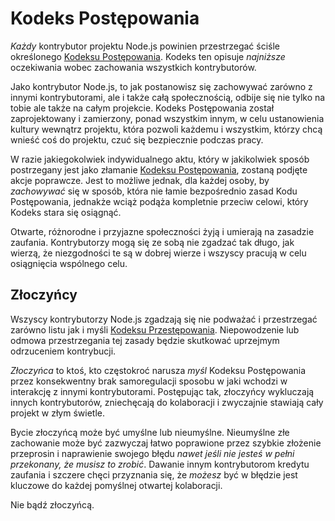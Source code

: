 # Kodeks Postępowania

*Każdy* kontrybutor projektu Node.js powinien przestrzegać ściśle określonego [Kodeksu Postępowania](https://github.com/nodejs/admin/blob/master/CODE_OF_CONDUCT.md). Kodeks ten opisuje *najniższe* oczekiwania wobec zachowania wszystkich kontrybutorów.

Jako kontrybutor Node.js, to jak postanowisz się zachowywać zarówno z innymi kontrybutorami, ale i także całą społecznością, odbije się nie tylko na tobie ale także na całym projekcie. Kodeks Postępowania został zaprojektowany i zamierzony, ponad wszystkim innym, w celu ustanowienia kultury wewnątrz projektu, która pozwoli każdemu i wszystkim, którzy chcą wnieść coś do projektu, czuć się bezpiecznie podczas pracy.

W razie jakiegokolwiek indywidualnego aktu, który w jakikolwiek sposób postrzegany jest jako złamanie [Kodeksu Postępowania](https://github.com/nodejs/admin/blob/master/CODE_OF_CONDUCT.md), zostaną podjęte akcje poprawcze. Jest to możliwe jednak, dla każdej osoby, by *zachowywać* się w sposób, która nie łamie bezpośrednio zasad Kodu Postępowania, jednakże wciąż podąża kompletnie przeciw celowi, który Kodeks stara się osiągnąć.

Otwarte, różnorodne i przyjazne społeczności żyją i umierają na zasadzie zaufania. Kontrybutorzy mogą się ze sobą nie zgadzać tak długo, jak wierzą, że niezgodności te są w dobrej wierze i wszyscy pracują w celu osiągnięcia wspólnego celu.

## Złoczyńcy

Wszyscy kontrybutorzy Node.js zgadzają się nie podważać i przestrzegać zarówno listu jak i myśli [Kodeksu Przestępowania](https://github.com/nodejs/admin/blob/master/CODE_OF_CONDUCT.md). Niepowodzenie lub odmowa przestrzegania tej zasady będzie skutkować uprzejmym odrzuceniem kontrybucji.

*Złoczyńca* to ktoś, kto częstokroć narusza *myśl* Kodeksu Postępowania przez konsekwentny brak samoregulacji sposobu w jaki wchodzi w interakcję z innymi kontrybutorami. Postępując tak, złoczyńcy wykluczają innych kontrybutorów, zniechęcają do kolaboracji i zwyczajnie stawiają cały projekt w złym świetle.

Bycie złoczyńcą może być umyślne lub nieumyślne. Nieumyślne złe zachowanie może być zazwyczaj łatwo poprawione przez szybkie złożenie przeprosin i naprawienie swojego błędu *nawet jeśli nie jesteś w pełni przekonany, że musisz to zrobić*. Dawanie innym kontrybutorom kredytu zaufania i szczere chęci przyznania się, że *możesz* być w błędzie jest kluczowe do każdej pomyślnej otwartej kolaboracji.

Nie bądź złoczyńcą.